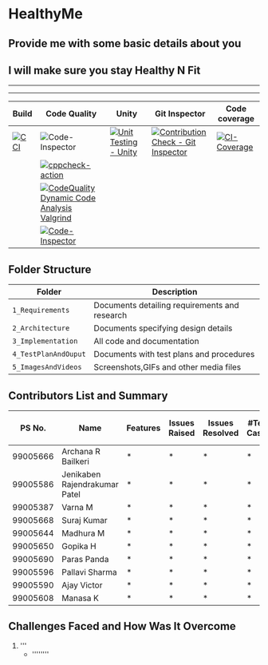 
# HealthyMe

## Provide me with some basic details about you

## I will make sure you stay Healthy N Fit

--------------------------------

--------------------------------

Build | Code Quality | Unity | Git Inspector | Code coverage
-|-|-|-|-
[![C CI](https://github.com/99Pp/SDLC_Team4_HealthyMe/actions/workflows/c-build.yml/badge.svg)](https://github.com/99Pp/SDLC_Team4_HealthyMe/actions/workflows/c-build.yml)| ![![Code-Inspector](https://www.code-inspector.com/project/26785/score/svg)](https://www.code-inspector.com/project/26785/score/svg)|[![Unit Testing - Unity](https://github.com/99Pp/SDLC_Team4_HealthyMe/actions/workflows/uni-test.yml/badge.svg)](https://github.com/99Pp/SDLC_Team4_HealthyMe/actions/workflows/uni-test.yml)|[![Contribution Check - Git Inspector](https://github.com/99Pp/SDLC_Team4_HealthyMe/actions/workflows/contribuitions.yml/badge.svg)](https://github.com/99Pp/SDLC_Team4_HealthyMe/actions/workflows/contribuitions.yml)|[![CI-Coverage](https://github.com/99Pp/SDLC_Team4_HealthyMe/actions/workflows/gcov.yml/badge.svg)](https://github.com/99Pp/SDLC_Team4_HealthyMe/actions/workflows/gcov.yml)
||[![cppcheck-action](https://github.com/99Pp/SDLC_Team4_HealthyMe/actions/workflows/cppcheck.yml/badge.svg)](https://github.com/99Pp/SDLC_Team4_HealthyMe/actions/workflows/cppcheck.yml)
||[![CodeQuality Dynamic Code Analysis Valgrind](https://github.com/99Pp/SDLC_Team4_HealthyMe/actions/workflows/dynamic_1.yml/badge.svg)](https://github.com/99Pp/SDLC_Team4_HealthyMe/actions/workflows/dynamic_1.yml)
||[![Code-Inspector](https://www.code-inspector.com/project/26785/status/svg)](https://www.code-inspector.com/project/24685/status/svg)



## Folder Structure

Folder              | Description
--------------------| -----------------------------------------
`1_Requirements`    | Documents detailing requirements and research
`2_Architecture`    | Documents specifying design details
`3_Implementation`  | All code and documentation
`4_TestPlanAndOuput`| Documents with test plans and procedures
`5_ImagesAndVideos` | Screenshots,GIFs and other media files

## Contributors List and Summary

PS No. |  Name  |    Features    | Issues Raised |Issues Resolved|#Test Cases|# Test Case Passed
--|--|---|-----|--|---|-------
99005666|Archana R Bailkeri|*|*|*|*|*|
99005586|Jenikaben Rajendrakumar Patel|*|*|*|*|*|
99005387|Varna  M|*|*|*|*|*|
99005668|Suraj  Kumar|*|*|*|*|*|
99005644|Madhura  M|*|*|*|*|*|
99005650|Gopika  H|*|*|*|*|*|
99005690|Paras  Panda|*|*|*|*|*|
99005596|Pallavi  Sharma|*|*|*|*|*|
99005590|Ajay  Victor|*|*|*|*|*|
99005608|Manasa  K|*|*|*|*|*|

## Challenges Faced and How Was It Overcome

1. '''
    * ''''''''
